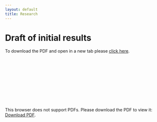```yaml
---
layout: default
title: Research
---
```


# Draft of initial results
<p>To download the PDF and open in a new tab please <a href="https://hendersonad.github.io/MICAC/pages/Multimorbidity clusters short.pdf" target="_blank" rel="noopener noreferrer">click here</a>.</p>

<object data="https://hendersonad.github.io/MICAC/pages/Multimorbidity clusters short.pdf" type="application/pdf" width="750px" height="750px">
    <embed src="https://hendersonad.github.io/MICAC/pages/Multimorbidity clusters short.pdf" type="application/pdf">
        <p>This browser does not support PDFs. Please download the PDF to view it: <a href="https://hendersonad.github.io/MICAC/pages/Multimorbidity clusters short.pdf">Download PDF</a>.</p>
    </embed>
</object>

